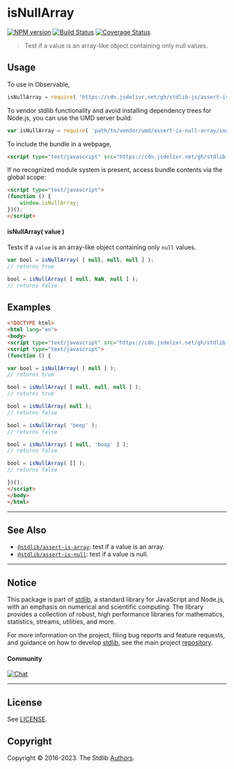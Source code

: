 <!--

@license Apache-2.0

Copyright (c) 2018 The Stdlib Authors.

Licensed under the Apache License, Version 2.0 (the "License");
you may not use this file except in compliance with the License.
You may obtain a copy of the License at

   http://www.apache.org/licenses/LICENSE-2.0

Unless required by applicable law or agreed to in writing, software
distributed under the License is distributed on an "AS IS" BASIS,
WITHOUT WARRANTIES OR CONDITIONS OF ANY KIND, either express or implied.
See the License for the specific language governing permissions and
limitations under the License.

-->

# isNullArray

[![NPM version][npm-image]][npm-url] [![Build Status][test-image]][test-url] [![Coverage Status][coverage-image]][coverage-url] <!-- [![dependencies][dependencies-image]][dependencies-url] -->

> Test if a value is an array-like object containing only null values.



<section class="usage">

## Usage

To use in Observable,

```javascript
isNullArray = require( 'https://cdn.jsdelivr.net/gh/stdlib-js/assert-is-null-array@umd/browser.js' )
```

To vendor stdlib functionality and avoid installing dependency trees for Node.js, you can use the UMD server build:

```javascript
var isNullArray = require( 'path/to/vendor/umd/assert-is-null-array/index.js' )
```

To include the bundle in a webpage,

```html
<script type="text/javascript" src="https://cdn.jsdelivr.net/gh/stdlib-js/assert-is-null-array@umd/browser.js"></script>
```

If no recognized module system is present, access bundle contents via the global scope:

```html
<script type="text/javascript">
(function () {
    window.isNullArray;
})();
</script>
```

#### isNullArray( value )

Tests if a `value` is an array-like object containing only `null` values.

```javascript
var bool = isNullArray( [ null, null, null ] );
// returns true

bool = isNullArray( [ null, NaN, null ] );
// returns false
```

</section>

<!-- /.usage -->

<section class="examples">

## Examples

<!-- eslint no-undef: "error" -->

```html
<!DOCTYPE html>
<html lang="en">
<body>
<script type="text/javascript" src="https://cdn.jsdelivr.net/gh/stdlib-js/assert-is-null-array@umd/browser.js"></script>
<script type="text/javascript">
(function () {

var bool = isNullArray( [ null ] );
// returns true

bool = isNullArray( [ null, null, null ] );
// returns true

bool = isNullArray( null );
// returns false

bool = isNullArray( 'beep' );
// returns false

bool = isNullArray( [ null, 'boop' ] );
// returns false

bool = isNullArray( [] );
// returns false

})();
</script>
</body>
</html>
```

</section>

<!-- /.examples -->

<!-- Section for related `stdlib` packages. Do not manually edit this section, as it is automatically populated. -->

<section class="related">

* * *

## See Also

-   <span class="package-name">[`@stdlib/assert-is-array`][@stdlib/assert/is-array]</span><span class="delimiter">: </span><span class="description">test if a value is an array.</span>
-   <span class="package-name">[`@stdlib/assert-is-null`][@stdlib/assert/is-null]</span><span class="delimiter">: </span><span class="description">test if a value is null.</span>

</section>

<!-- /.related -->

<!-- Section for all links. Make sure to keep an empty line after the `section` element and another before the `/section` close. -->


<section class="main-repo" >

* * *

## Notice

This package is part of [stdlib][stdlib], a standard library for JavaScript and Node.js, with an emphasis on numerical and scientific computing. The library provides a collection of robust, high performance libraries for mathematics, statistics, streams, utilities, and more.

For more information on the project, filing bug reports and feature requests, and guidance on how to develop [stdlib][stdlib], see the main project [repository][stdlib].

#### Community

[![Chat][chat-image]][chat-url]

---

## License

See [LICENSE][stdlib-license].


## Copyright

Copyright &copy; 2016-2023. The Stdlib [Authors][stdlib-authors].

</section>

<!-- /.stdlib -->

<!-- Section for all links. Make sure to keep an empty line after the `section` element and another before the `/section` close. -->

<section class="links">

[npm-image]: http://img.shields.io/npm/v/@stdlib/assert-is-null-array.svg
[npm-url]: https://npmjs.org/package/@stdlib/assert-is-null-array

[test-image]: https://github.com/stdlib-js/assert-is-null-array/actions/workflows/test.yml/badge.svg?branch=main
[test-url]: https://github.com/stdlib-js/assert-is-null-array/actions/workflows/test.yml?query=branch:main

[coverage-image]: https://img.shields.io/codecov/c/github/stdlib-js/assert-is-null-array/main.svg
[coverage-url]: https://codecov.io/github/stdlib-js/assert-is-null-array?branch=main

<!--

[dependencies-image]: https://img.shields.io/david/stdlib-js/assert-is-null-array.svg
[dependencies-url]: https://david-dm.org/stdlib-js/assert-is-null-array/main

-->

[chat-image]: https://img.shields.io/gitter/room/stdlib-js/stdlib.svg
[chat-url]: https://gitter.im/stdlib-js/stdlib/

[stdlib]: https://github.com/stdlib-js/stdlib

[stdlib-authors]: https://github.com/stdlib-js/stdlib/graphs/contributors

[umd]: https://github.com/umdjs/umd
[es-module]: https://developer.mozilla.org/en-US/docs/Web/JavaScript/Guide/Modules

[deno-url]: https://github.com/stdlib-js/assert-is-null-array/tree/deno
[umd-url]: https://github.com/stdlib-js/assert-is-null-array/tree/umd
[esm-url]: https://github.com/stdlib-js/assert-is-null-array/tree/esm
[branches-url]: https://github.com/stdlib-js/assert-is-null-array/blob/main/branches.md

[stdlib-license]: https://raw.githubusercontent.com/stdlib-js/assert-is-null-array/main/LICENSE

<!-- <related-links> -->

[@stdlib/assert/is-array]: https://github.com/stdlib-js/assert-is-array/tree/umd

[@stdlib/assert/is-null]: https://github.com/stdlib-js/assert-is-null/tree/umd

<!-- </related-links> -->

</section>

<!-- /.links -->
